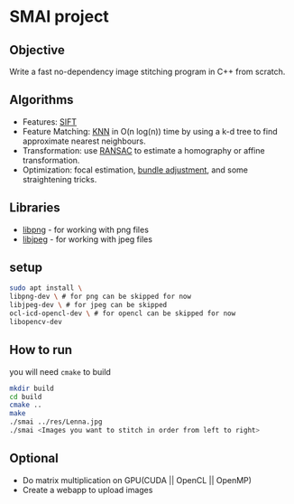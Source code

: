 # SMAI project

## Objective
Write a fast no-dependency image stitching program in C++ from scratch.

## Algorithms
+ Features: [SIFT](http://en.wikipedia.org/wiki/Scale-invariant_feature_transform)
+ Feature Matching: [KNN](https://en.wikipedia.org/wiki/K-nearest_neighbors_algorithm) in O(n log(n)) time by using a k-d tree to find approximate nearest neighbours.
+ Transformation: use [RANSAC](http://en.wikipedia.org/wiki/RANSAC) to estimate a homography or affine transformation.
+ Optimization: focal estimation, [bundle adjustment](https://en.wikipedia.org/wiki/Bundle_adjustment), and some straightening tricks.

## Libraries
+ [libpng](http://www.libpng.org/pub/png/libpng.html) - for working with png files
+ [libjpeg](http://libjpeg.sourceforge.net/) - for working with jpeg files

## setup
```bash
sudo apt install \ 
libpng-dev \ # for png can be skipped for now
libjpeg-dev \ # for jpeg can be skipped
ocl-icd-opencl-dev \ # for opencl can be skipped for now
libopencv-dev
```
## How to run
you will need `cmake` to build
```bash
mkdir build
cd build
cmake ..
make
./smai ../res/Lenna.jpg
./smai <Images you want to stitch in order from left to right>
```

## Optional
+ Do matrix multiplication on GPU(CUDA || OpenCL || OpenMP)
+ Create a webapp to upload images

